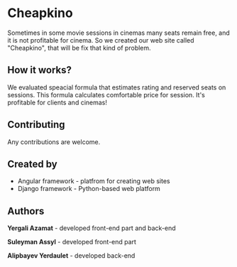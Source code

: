 <h1>Cheapkino</h1>
<p>Sometimes in some movie sessions in cinemas many seats remain free, and it is not profitable for cinema. So we created our web site called "Cheapkino", that will be fix that kind of problem.</p>
<h2>How it works?</h2> 
<p>We evaluated speacial
                formula that estimates rating and reserved seats on sessions. This formula
                calculates comfortable price for session. It's profitable for clients and cinemas!</p>
<h2>Contributing</h2>
<p>Any contributions are welcome.</p>
<h2>Created by</h2>
<ul>
	<li>Angular framework - platfrom for creating web sites</li>
	<li>Django framework - Python-based web platform</li>
</ul>
<h2>Authors</h2>
<p><b>Yergali Azamat</b> - developed front-end part and back-end</p>
<p><b>Suleyman Assyl</b> - developed front-end part</p>
<p><b>Alipbayev Yerdaulet</b> - developed back-end</p>
